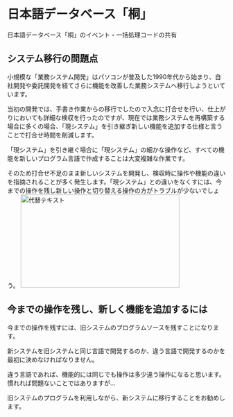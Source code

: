 # 日本語データベース「桐」
日本語データベース「桐」のイベント・一括処理コードの共有


## システム移行の問題点
小規模な「業務システム開発」はパソコンが普及した1990年代から始まり、自社開発や委託開発を経てさらに機能を改善した業務システムへ移行しようといています。

当初の開発では、手書き作業からの移行でしたので入念に打合せを行い、仕上がりにおいても詳細な検収を行ったのですが、現在では業務システムを再構築する場合に多くの場合、「現システム」を引き継ぎ新しい機能を追加する仕様と言うことで打合せ時間を削減します。

「現システム」を引き継ぐ場合に「現システム」の細かな操作など、すべての機能を新しいプログラム言語で作成することは大変複雑な作業です。

そのため打合せ不足のまま新しいシステムを開発し、検収時に操作や機能の違いを指摘されることが多く発生します。「現システム」との違いをなくすには、今までの操作を残し新しい操作と切り替える操作の方がトラブルが少ないでしょう。
<img src="https://cdn-ak.f.st-hatena.com/images/fotolife/m/muramoto1041/20250709/20250709093052.png" alt="代替テキスト" width="366" height="215">


## 今までの操作を残し、新しく機能を追加するには
今までの操作を残すには、旧システムのプログラムソースを残すことになります。

新システムを旧システムと同じ言語で開発するのか、違う言語で開発するのかを最初に決めなければなりません。

違う言語であれば、機能的には同じでも操作は多少違う操作になると思います。慣れれば問題ないことではありますが…

旧システムのプログラムを利用しながら、新システムに移行することをお勧めします。
